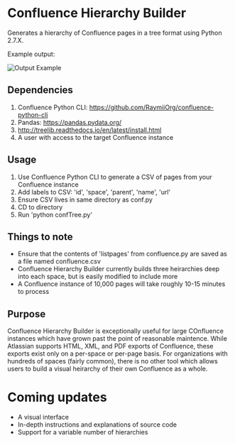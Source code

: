 # Confluence Hierarchy Builder
Generates a hierarchy of Confluence pages in a tree format using Python 2.7.X.

Example output:

![Output Example](https://s3.us-east-2.amazonaws.com/toddbirchard-github/Confluence+Hierarchy/output.png)

## Dependencies
1. Confluence Python CLI: https://github.com/RaymiiOrg/confluence-python-cli
2. Pandas: https://pandas.pydata.org/
3. http://treelib.readthedocs.io/en/latest/install.html
4. A user with access to the target Confluence instance

## Usage
1. Use Confluence Python CLI to generate a CSV of pages from your Confluence instance
2. Add labels to CSV: 'id', 'space', 'parent', 'name', 'url'
3. Ensure CSV lives in same directory as conf.py
4. CD to directory
5. Run 'python confTree.py'

## Things to note
- Ensure that the contents of 'listpages' from confluence.py are saved as a file named confluence.csv
- Confluence Hierarchy Builder currently builds three heirarchies deep into each space, but is easily modified to include more
- A Confluence instance of 10,000 pages will take roughly 10-15 minutes to process

## Purpose
Confluence Hierarchy Builder is exceptionally useful for large COnfluence instances which have grown past the point of reasonable maintence. While Atlassian supports HTML, XML, and PDF exports of Confluence, these exports exist only on a per-space or per-page basis. For organizations with hundreds of spaces (fairly common), there is no other tool which allows users to build a visual heirarchy of their own Confluence as a whole.

# Coming updates
- A visual interface
- In-depth instructions and explanations of source code
- Support for a variable number of hierarchies
